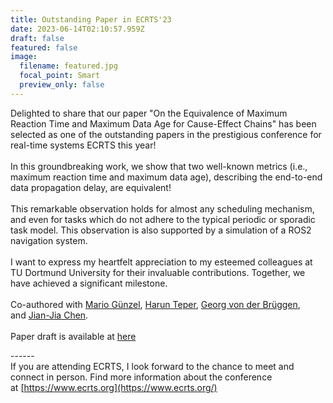 ```yaml
---
title: Outstanding Paper in ECRTS'23
date: 2023-06-14T02:10:57.959Z
draft: false
featured: false
image:
  filename: featured.jpg
  focal_point: Smart
  preview_only: false
---
```

Delighted to share that our paper "On the Equivalence of Maximum Reaction Time and Maximum Data Age for Cause-Effect Chains" has been selected as one of the outstanding papers in the prestigious conference for real-time systems ECRTS this year!\
\
In this groundbreaking work, we show that two well-known metrics (i.e., maximum reaction time and maximum data age), describing the end-to-end data propagation delay, are equivalent!\
\
This remarkable observation holds for almost any scheduling mechanism, and even for tasks which do not adhere to the typical periodic or sporadic task model. This observation is also supported by a simulation of a ROS2 navigation system.\
\
I want to express my heartfelt appreciation to my esteemed colleagues at TU Dortmund University for their invaluable contributions. Together, we have achieved a significant milestone.\
\
Co-authored with [Mario Günzel](https://www.linkedin.com/in/ACoAACtboawBYRKPSlj3LKlS85SK-T2oyrcNBXE), [Harun Teper](https://www.linkedin.com/in/ACoAAEIc2qgB6tlyH_Vx1ZqsMXlOF8XLODlGP9Y), [Georg von der Brüggen](https://www.linkedin.com/in/ACoAABExRvsBI_7VbJtLPFRVJIM3aHodwTpSMgc), and [Jian-Jia Chen](https://www.linkedin.com/in/ACoAAAIezRoBKOq08vOMjTMGLptLCHI683j5rCI).\
\
Paper draft is available at [here](https://daes.cs.tu-dortmund.de/storages/daes-cs/r/Bilder/Beschaeftigte/M._Sc._Mario_Guenzel/publications/guenzel23ecrts_equivalence.pdf)

\------\
If you are attending ECRTS, I look forward to the chance to meet and connect in person. Find more information about the conference at [https://www.ecrts.org](https://www.ecrts.org/)